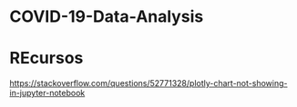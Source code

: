 # COVID-19-Data-Analysis



















# REcursos
https://stackoverflow.com/questions/52771328/plotly-chart-not-showing-in-jupyter-notebook